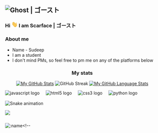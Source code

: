 ![Ghost | ゴースト](https://i.imgur.com/HvPHaNm.jpg)
---
### Hi <img src="https://raw.githubusercontent.com/ABSphreak/ABSphreak/master/gifs/Hi.gif" width="20px" height="20px"> I am Scarface | ゴースト

### About me
- Name - Sudeep
- I am a student
- I don't mind PMs, so feel free to pm me on any of the platforms below

###

<div align="center">
  
  ### My stats
[![My GitHub Stats](https://github-readme-stats.vercel.app/api/?username=gensis01&count_private=true&theme=blue-green&hide_border=true&border_radius=10&showicons=true)]()
![GitHub Streak](https://github-readme-streak-stats.herokuapp.com?user=gensis01&theme=blue-green&hide_border=true&border_radius=10&showicons=true)
[![My GitHub Language Stats](https://github-readme-stats.vercel.app/api/top-langs/?username=gensis01&langs_count=4&theme=blue-green&hide_border=true&border_radius=10)]()
  
</div>

<div align="left">
  <img src="https://cdn.jsdelivr.net/gh/devicons/devicon/icons/javascript/javascript-original.svg" height="30" alt="javascript logo"  />
  <img width="12" />
  <img src="https://cdn.jsdelivr.net/gh/devicons/devicon/icons/html5/html5-original.svg" height="30" alt="html5 logo"  />
  <img width="12" />
  <img src="https://cdn.jsdelivr.net/gh/devicons/devicon/icons/css3/css3-original.svg" height="30" alt="css3 logo"  />
  <img width="12" />
  <img src="https://cdn.jsdelivr.net/gh/devicons/devicon/icons/python/python-original.svg" height="30" alt="python logo"  />
  <img width="12" />
</div>

<br clear="both">

<img src="https://raw.githubusercontent.com/Musafir02/Musafir02/output/snake.svg" alt="Snake animation" />

![](https://quotes-github-readme.vercel.app/api?type=horizontal&theme=radical)

###

![:name](https://count.getloli.com/@:gensis01)<!--
